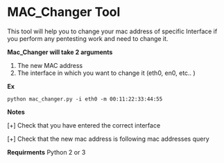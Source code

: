 # MAC_Changer Tool 
This tool will help you to change your mac address of specific Interface if you perform any pentesting work and need to change it. 

**Mac_Changer will take 2 arguments**
1. The new MAC address 
2. The interface in which you want to change it (eth0, en0, etc.. ) 

**Ex** 

`python mac_changer.py -i eth0 -m 00:11:22:33:44:55`


**Notes** 

[+] Check that you have entered the correct interface 

[+] Check that the new mac address is following mac addresses query 

**Requirments**
Python 2 or 3 
